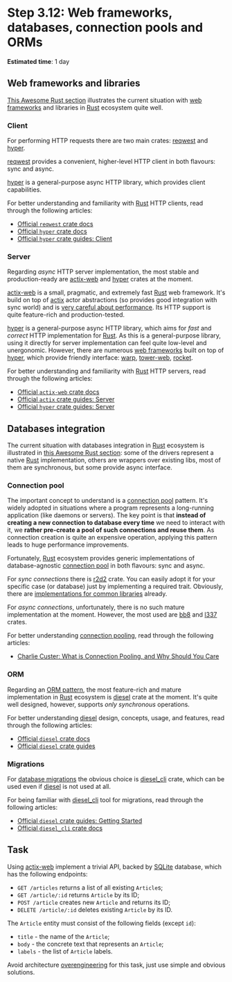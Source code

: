 Step 3.12: Web frameworks, databases, connection pools and ORMs
===============================================================

__Estimated time__: 1 day




## Web frameworks and libraries

[This Awesome Rust section][21] illustrates the current situation with [web frameworks][22] and libraries in [Rust] ecosystem quite well.


### Client

For performing HTTP requests there are two main crates: [reqwest] and [hyper].

[reqwest] provides a convenient, higher-level HTTP client in both flavours: sync and async.

[hyper] is a general-purpose async HTTP library, which provides client capabilities.

For better understanding and familiarity with [Rust] HTTP clients, read through the following articles:
- [Official `reqwest` crate docs][reqwest]
- [Official `hyper` crate docs][hyper]
- [Official `hyper` crate guides: Client][23]


### Server

Regarding _async_ HTTP server implementation, the most stable and production-ready are [actix-web] and [hyper] crates at the moment.

[actix-web] is a small, pragmatic, and extremely fast [Rust] web framework. It's build on top of [actix] actor abstractions (so provides good integration with sync world) and is [very careful about performance][24]. Its HTTP support is quite feature-rich and production-tested.

[hyper] is a general-purpose async HTTP library, which aims for _fast_ and _correct_ HTTP implementation for [Rust]. As this is a general-purpose library, using it directly for server implementation can feel quite low-level and unergonomic. However, there are numerous [web frameworks][22] built on top of [hyper], which provide friendly interface: [warp], [tower-web], [rocket].

For better understanding and familiarity with [Rust] HTTP servers, read through the following articles:
- [Official `actix-web` crate docs][actix-web]
- [Official `actix` crate guides: Server][26]
- [Official `hyper` crate guides: Server][25]




## Databases integration

The current situation with databases integration in [Rust] ecosystem is illustrated in [this Awesome Rust section][1]:
some of the drivers represent a native [Rust] implementation, others are wrappers over existing libs, most of them are synchronous, but some provide async interface.


### Connection pool

The important concept to understand is a [connection pool][1] pattern. It's widely adopted in situations where a program represents a long-running application (like daemons or servers). The key point is that __instead of creating a new connection to database every time__ we need to interact with it, we __rather pre-create a pool of such connections and reuse them__. As connection creation is quite an expensive operation, applying this pattern leads to huge performance improvements.

Fortunately, [Rust] ecosystem provides generic implementations of database-agnostic [connection pool][1] in both flavours: sync and async.

For _sync connections_ there is [r2d2] crate. You can easily adopt it for your specific case (or database) just by implementing a required trait. Obviously, there are [implementations for common libraries][3] already.

For _async connections_, unfortunately, there is no such mature implementation at the moment. However, the most used are [bb8] and [l337] crates.

For better understanding [connection pooling][1], read through the following articles:
- [Charlie Custer: What is Connection Pooling, and Why Should You Care][8]


### ORM

Regarding an [ORM pattern][4], the most feature-rich and mature implementation in [Rust] ecosystem is [diesel] crate at the moment. It's quite well designed, however, supports _only synchronous_ operations.

For better understanding [diesel] design, concepts, usage, and features, read through the following articles:
- [Official `diesel` crate docs][diesel]
- [Official `diesel` crate guides][5]


### Migrations

For [database migrations][6] the obvious choice is [diesel_cli] crate, which can be used even if [diesel] is not used at all.  

For being familiar with [diesel_cli] tool for migrations, read through the following articles:
- [Official `diesel` crate guides: Getting Started][7]
- [Official `diesel_cli` crate docs][diesel_cli]




## Task

Using [actix-web] implement a trivial API, backed by [SQLite] database, which has the following endpoints:
- `GET /articles` returns a list of all existing `Article`s;
- `GET /article/:id` returns `Article` by its ID;
- `POST /article` creates new `Article` and returns its ID;
- `DELETE /article/:id` deletes existing `Article` by its ID.

The `Article` entity must consist of the following fields (except `id`):
- `title` - the name of the `Article`;
- `body` - the concrete text that represents an `Article`;
- `labels` - the list of `Article` labels.

Avoid architecture [overengineering][30] for this task, just use simple and obvious solutions.




[actix]: https://docs.rs/actix
[actix-web]: https://docs.rs/actix-web
[bb8]: https://docs.rs/bb8
[diesel]: https://docs.rs/diesel
[diesel_cli]: https://docs.rs/diesel_cli
[hyper]: https://docs.rs/hyper
[l337]: https://github.com/OneSignal/L3-37
[r2d2]: https://docs.rs/r2d2
[reqwest]: https://docs.rs/reqwest
[rocket]: https://docs.rs/rocket
[Rust]: https://www.rust-lang.org
[SQLite]: https://www.sqlite.org
[tower-web]: https://docs.rs/tower-web
[warp]: https://docs.rs/warp

[1]: https://github.com/rust-unofficial/awesome-rust#database-1
[2]: https://en.wikipedia.org/wiki/Connection_pool
[3]: https://crates.io/search?q=r2d2
[4]: https://en.wikipedia.org/wiki/Object-relational_mapping
[5]: http://diesel.rs/guides
[6]: https://en.wikipedia.org/wiki/Schema_migration
[7]: https://diesel.rs/guides/getting-started
[8]: https://www.cockroachlabs.com/blog/what-is-connection-pooling
[21]: https://github.com/rust-unofficial/awesome-rust#web-programming
[22]: https://en.wikipedia.org/wiki/Web_framework
[23]: https://hyper.rs/guides/client/basic
[24]: https://www.techempower.com/benchmarks/#section=data-r16&hw=ph&test=plaintext
[25]: https://hyper.rs/guides/server/hello-world
[26]: https://actix.rs/docs/server
[30]: https://en.wikipedia.org/wiki/Overengineering
